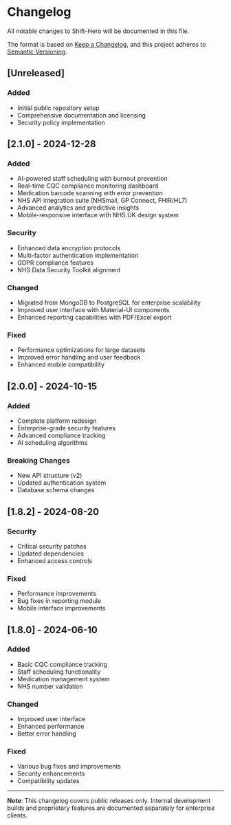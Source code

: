 # Changelog

All notable changes to Shift-Hero will be documented in this file.

The format is based on [Keep a Changelog](https://keepachangelog.com/en/1.0.0/),
and this project adheres to [Semantic Versioning](https://semver.org/spec/v2.0.0.html).

## [Unreleased]

### Added
- Initial public repository setup
- Comprehensive documentation and licensing
- Security policy implementation

## [2.1.0] - 2024-12-28

### Added
- AI-powered staff scheduling with burnout prevention
- Real-time CQC compliance monitoring dashboard
- Medication barcode scanning with error prevention
- NHS API integration suite (NHSmail, GP Connect, FHIR/HL7)
- Advanced analytics and predictive insights
- Mobile-responsive interface with NHS.UK design system

### Security
- Enhanced data encryption protocols
- Multi-factor authentication implementation
- GDPR compliance features
- NHS Data Security Toolkit alignment

### Changed
- Migrated from MongoDB to PostgreSQL for enterprise scalability
- Improved user interface with Material-UI components
- Enhanced reporting capabilities with PDF/Excel export

### Fixed
- Performance optimizations for large datasets
- Improved error handling and user feedback
- Enhanced mobile compatibility

## [2.0.0] - 2024-10-15

### Added
- Complete platform redesign
- Enterprise-grade security features
- Advanced compliance tracking
- AI scheduling algorithms

### Breaking Changes
- New API structure (v2)
- Updated authentication system
- Database schema changes

## [1.8.2] - 2024-08-20

### Security
- Critical security patches
- Updated dependencies
- Enhanced access controls

### Fixed
- Performance improvements
- Bug fixes in reporting module
- Mobile interface improvements

## [1.8.0] - 2024-06-10

### Added
- Basic CQC compliance tracking
- Staff scheduling functionality
- Medication management system
- NHS number validation

### Changed
- Improved user interface
- Enhanced performance
- Better error handling

### Fixed
- Various bug fixes and improvements
- Security enhancements
- Compatibility updates

---

**Note**: This changelog covers public releases only. Internal development builds and proprietary features are documented separately for enterprise clients.